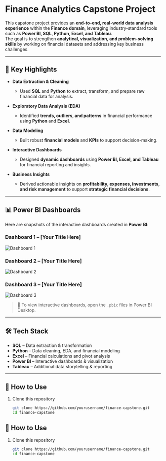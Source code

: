 # Finance Analytics Capstone Project  

This capstone project provides an **end-to-end, real-world data analysis experience** within the **Finance domain**, leveraging industry-standard tools such as **Power BI, SQL, Python, Excel, and Tableau**.  
The goal is to strengthen **analytical, visualization, and problem-solving skills** by working on financial datasets and addressing key business challenges.  

---

## 🔹 Key Highlights  

- **Data Extraction & Cleaning**  
  - Used **SQL** and **Python** to extract, transform, and prepare raw financial data for analysis.  

- **Exploratory Data Analysis (EDA)**  
  - Identified **trends, outliers, and patterns** in financial performance using **Python** and **Excel**.  

- **Data Modeling**  
  - Built robust **financial models** and **KPIs** to support decision-making.  

- **Interactive Dashboards**  
  - Designed **dynamic dashboards** using **Power BI, Excel, and Tableau** for financial reporting and insights.  

- **Business Insights**  
  - Derived actionable insights on **profitability, expenses, investments, and risk management** to support **strategic financial decisions**.  

---

## 📊 Power BI Dashboards  

Here are snapshots of the interactive dashboards created in **Power BI**:

### Dashboard 1 – [Your Title Here]  
![Dashboard 1](dashboard/image1.png)

### Dashboard 2 – [Your Title Here]  
![Dashboard 2](dashboard/image2.png)

### Dashboard 3 – [Your Title Here]  
![Dashboard 3](dashboard/image3.png)

> 🔔 To view interactive dashboards, open the `.pbix` files in Power BI Desktop.  

---

## 🛠️ Tech Stack  

- **SQL** – Data extraction & transformation  
- **Python** – Data cleaning, EDA, and financial modeling  
- **Excel** – Financial calculations and pivot analysis  
- **Power BI** – Interactive dashboards & visualization  
- **Tableau** – Additional data storytelling & reporting  

---

## 🚀 How to Use  

1. Clone this repository  
   ```bash
   git clone https://github.com/yourusername/finance-capstone.git
   cd finance-capstone


## 🚀 How to Use  

1. Clone this repository  
   ```bash
   git clone https://github.com/yourusername/finance-capstone.git
   cd finance-capstone
